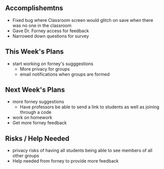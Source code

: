 ## Accomplishemtns
* Fixed bug where Classroom screen would glitch on save when there was no one in the classroom
* Gave Dr. Forney access for feedback
* Narrowed down questions for survey

## This Week's Plans
* start working on forney's sugggestions
  - More privacy for groups
  - email notifications when groups are formed

## Next Week's Plans
* more forney suggestions
  - Have professors be able to send a link to students as well as joining through a code
* work on homework
* Get more forney feedback

## Risks / Help Needed
* privacy risks of having all students being able to see members of all other groups
* Help needed from forney to provide more feedback

